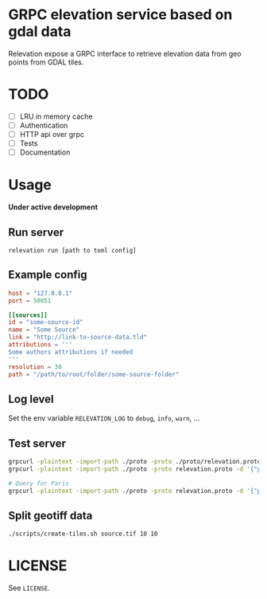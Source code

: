 # GRPC elevation service based on gdal data

Relevation expose a GRPC interface to retrieve elevation data from geo points from GDAL tiles.

# TODO

- [ ] LRU in memory cache
- [ ] Authentication
- [ ] HTTP api over grpc
- [ ] Tests
- [ ] Documentation

# Usage

**Under active development**

## Run server

```
relevation run [path to toml config]
```

## Example config

```toml
host = "127.0.0.1"
port = 50051

[[sources]]
id = "some-source-id"
name = "Some Source"
link = "http://link-to-source-data.tld"
attributions = '''
Some authors attributions if needed
'''
resolution = 30
path = "/path/to/root/folder/some-source-folder"
```

## Log level

Set the env variable `RELEVATION_LOG` to `debug`, `info`, `warn`, ...

## Test server

```sh
grpcurl -plaintext -import-path ./proto -proto ./proto/relevation.proto -d '' [::]:50051 relevation.Relevation/Ping
grpcurl -plaintext -import-path ./proto -proto relevation.proto -d '{"point": { "lat": 0, "lng": 0 }}' [::]:50051 relevation.Relevation/GetElevation

# Query for Paris
grpcurl -plaintext -import-path ./proto -proto relevation.proto -d '{"point": { "lat": 48.864716, "lng": 2.349014 }}' [::]:50051 relevation.Relevation/GetElevation
```

## Split geotiff data

```sh
./scripts/create-tiles.sh source.tif 10 10
```

# LICENSE

See `LICENSE`.
